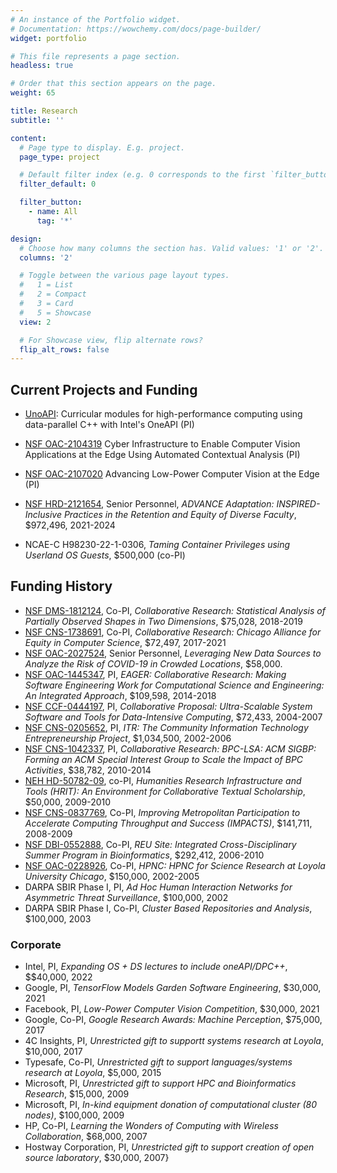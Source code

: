 ```yaml
---
# An instance of the Portfolio widget.
# Documentation: https://wowchemy.com/docs/page-builder/
widget: portfolio

# This file represents a page section.
headless: true

# Order that this section appears on the page.
weight: 65

title: Research
subtitle: ''

content:
  # Page type to display. E.g. project.
  page_type: project

  # Default filter index (e.g. 0 corresponds to the first `filter_button` instance below).
  filter_default: 0

  filter_button:
    - name: All
      tag: '*'

design:
  # Choose how many columns the section has. Valid values: '1' or '2'.
  columns: '2'

  # Toggle between the various page layout types.
  #   1 = List
  #   2 = Compact
  #   3 = Card
  #   5 = Showcase
  view: 2

  # For Showcase view, flip alternate rows?
  flip_alt_rows: false
---
```


## Current Projects and Funding

- [UnoAPI](https://unoapi.org): Curricular modules for high-performance computing using data-parallel C++ with Intel's OneAPI (PI)

- [NSF OAC-2104319](https://nsf.gov/awardsearch/showAward?AWD_ID=2104319)
Cyber Infrastructure to Enable Computer Vision Applications at the Edge Using Automated Contextual Analysis (PI)

- [NSF OAC-2107020](https://nsf.gov/awardsearch/showAward?AWD_ID=2107020) Advancing Low-Power Computer Vision at the Edge (PI)

- [NSF HRD-2121654](https://www.nsf.gov/awardsearch/showAward?AWD_ID=2121654), Senior Personnel, *ADVANCE Adaptation: INSPIRED-Inclusive Practices in the Retention and Equity of Diverse Faculty*, \$972,496, 2021-2024

- NCAE-C H98230-22-1-0306, *Taming Container Privileges using Userland OS Guests*, \$500,000  (co-PI)


## Funding History

- [NSF DMS-1812124](https://www.nsf.gov/awardsearch/showAward?AWD_ID=1812124), Co-PI, *Collaborative Research: Statistical Analysis of Partially Observed Shapes in Two Dimensions*, \$75,028, 2018-2019
- [NSF CNS-1738691](https://www.nsf.gov/awardsearch/showAward?AWD_ID=1738691), Co-PI, *Collaborative Research: Chicago Alliance for Equity in Computer Science*, \$72,497, 2017-2021
-  [NSF OAC-2027524](https://www.nsf.gov/awardsearch/showAward?AWD_ID=2027524),
   Senior Personnel, *Leveraging New Data Sources to Analyze the Risk of COVID-19 in Crowded Locations*, \$58,000.
- [NSF OAC-1445347](https://www.nsf.gov/awardsearch/showAward?AWD_ID=1445347), PI, *EAGER: Collaborative Research: Making Software Engineering Work for Computational Science and Engineering: An Integrated Approach*, \$109,598, 2014-2018
- [NSF CCF-0444197](https://www.nsf.gov/awardsearch/showAward?AWD_ID=0444197), PI, *Collaborative Proposal: Ultra-Scalable System Software and Tools for Data-Intensive Computing*, \$72,433, 2004-2007
- [NSF CNS-0205652](https://www.nsf.gov/awardsearch/showAward?AWD_ID=0205652), PI, *ITR: The Community Information Technology Entrepreneurship Project*, \$1,034,500, 2002-2006
- [NSF CNS-1042337](https://www.nsf.gov/awardsearch/showAward?AWD_ID=1042337), PI, *Collaborative Research: BPC-LSA: ACM SIGBP: Forming an ACM Special Interest Group to Scale the Impact of BPC Activities*, \$38,782, 2010-2014
- [NEH HD-50782-09](https://securegrants.neh.gov/publicquery/main.aspx?f=1&gn=HD-50782-09), co-PI, *Humanities Research Infrastructure and Tools (HRIT): An Environment for Collaborative Textual Scholarship*, \$50,000, 2009-2010
- [NSF CNS-0837769](https://www.nsf.gov/awardsearch/showAward?AWD_ID=0837769), Co-PI, *Improving Metropolitan Participation to Accelerate Computing Throughput and Success (IMPACTS)*, \$141,711, 2008-2009
- [NSF DBI-0552888](https://www.nsf.gov/awardsearch/showAward?AWD_ID=0552888), Co-PI, *REU Site: Integrated Cross-Disciplinary Summer Program in Bioinformatics*, \$292,412, 2006-2010
- [NSF OAC-0228926](https://www.nsf.gov/awardsearch/showAward?AWD_ID=0228926), Co-PI, *HPNC: HPNC for Science Research at Loyola University Chicago*, \$150,000, 2002-2005
- DARPA SBIR Phase I, PI, *Ad Hoc Human Interaction Networks for Asymmetric Threat Surveillance*, \$100,000, 2002
- DARPA SBIR Phase I, Co-PI, *Cluster Based Repositories and Analysis*, \$100,000, 2003

### Corporate


- Intel, PI, *Expanding OS + DS lectures to include oneAPI/DPC++*, $\$40,000, 2022
- Google, PI, *TensorFlow Models Garden Software Engineering*, \$30,000, 2021
- Facebook, PI, *Low-Power Computer Vision Competition*, \$30,000, 2021
- Google, Co-PI, *Google Research Awards: Machine Perception*, \$75,000, 2017
- 4C Insights, PI, *Unrestricted gift to supportt systems research at
    Loyola*, \$10,000, 2017
- Typesafe, Co-PI, *Unrestricted gift to support languages/systems research at Loyola*, \$5,000, 2015
- Microsoft, PI, *Unrestricted gift to support HPC and Bioinformatics
    Research*, \$15,000, 2009
- Microsoft, PI, *In-kind equipment donation of computational cluster (80 nodes)*, \$100,000, 2009
- HP, Co-PI, *Learning the Wonders of Computing with Wireless Collaboration*, \$68,000, 2007
- Hostway Corporation, PI, *Unrestricted gift to support creation of open source laboratory*, \$30,000, 2007}
